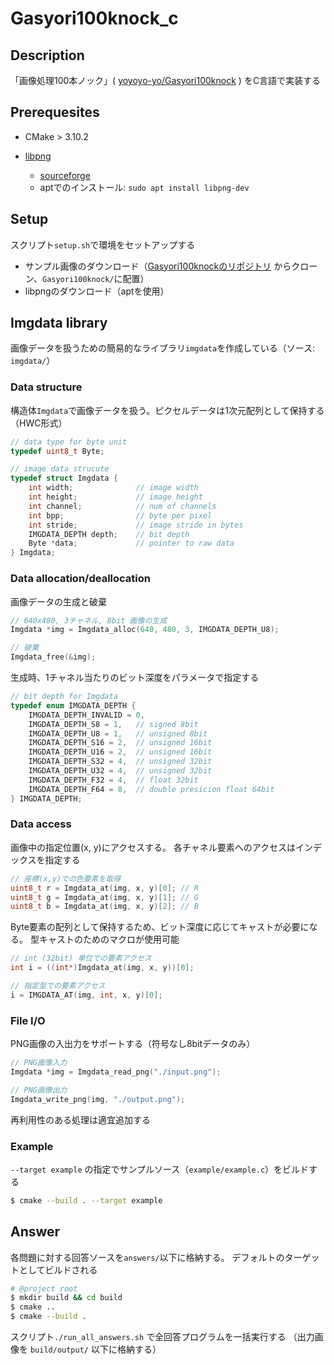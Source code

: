 # Gasyori100knock_c

## Description

「画像処理100本ノック」(
[yoyoyo-yo/Gasyori100knock](https://github.com/yoyoyo-yo/Gasyori100knock) 
) をC言語で実装する

## Prerequesites

- CMake > 3.10.2

- [libpng](http://www.libpng.org/pub/png/libpng.html)

    - [sourceforge](https://sourceforge.net/projects/libpng/files/)
    - aptでのインストール: `sudo apt install libpng-dev`

## Setup

スクリプト`setup.sh`で環境をセットアップする

- サンプル画像のダウンロード（[Gasyori100knockのリポジトリ](https://github.com/yoyoyo-yo/Gasyori100knock.git) からクローン、`Gasyori100knock/`に配置）
- libpngのダウンロード（aptを使用）

## Imgdata library

画像データを扱うための簡易的なライブラリ`imgdata`を作成している（ソース: `imgdata/`）

### Data structure

構造体`Imgdata`で画像データを扱う。ピクセルデータは1次元配列として保持する
（HWC形式）

```c
// data type for byte unit
typedef uint8_t Byte;

// image data strucute
typedef struct Imgdata {
    int width;              // image width
    int height;             // image height
    int channel;            // num of channels
    int bpp;                // byte per pixel
    int stride;             // image stride in bytes
    IMGDATA_DEPTH depth;    // bit depth
    Byte *data;             // pointer to raw data
} Imgdata;
```


### Data allocation/deallocation

画像データの生成と破棄

```c
// 640x480, 3チャネル, 8bit 画像の生成
Imgdata *img = Imgdata_alloc(640, 480, 3, IMGDATA_DEPTH_U8);

// 破棄
Imgdata_free(&img);
```

生成時、1チャネル当たりのビット深度をパラメータで指定する

```c
// bit depth for Imgdata
typedef enum IMGDATA_DEPTH {
    IMGDATA_DEPTH_INVALID = 0,
    IMGDATA_DEPTH_S8 = 1,   // signed 8bit
    IMGDATA_DEPTH_U8 = 1,   // unsigned 8bit
    IMGDATA_DEPTH_S16 = 2,  // unsigned 16bit
    IMGDATA_DEPTH_U16 = 2,  // unsigned 16bit
    IMGDATA_DEPTH_S32 = 4,  // unsigned 32bit
    IMGDATA_DEPTH_U32 = 4,  // unsigned 32bit
    IMGDATA_DEPTH_F32 = 4,  // float 32bit
    IMGDATA_DEPTH_F64 = 8,  // double presicion float 64bit
} IMGDATA_DEPTH;
```

### Data access

画像中の指定位置(x, y)にアクセスする。
各チャネル要素へのアクセスはインデックスを指定する

```c
// 座標(x,y)での色要素を取得
uint8_t r = Imgdata_at(img, x, y)[0]; // R
uint8_t g = Imgdata_at(img, x, y)[1]; // G
uint8_t b = Imgdata_at(img, x, y)[2]; // B
```

Byte要素の配列として保持するため、ビット深度に応じてキャストが必要になる。
型キャストのためのマクロが使用可能

```c
// int (32bit) 単位での要素アクセス
int i = ((int*)Imgdata_at(img, x, y))[0]; 

// 指定型での要素アクセス
i = IMGDATA_AT(img, int, x, y)[0];
```


### File I/O

PNG画像の入出力をサポートする（符号なし8bitデータのみ）

```c
// PNG画像入力
Imgdata *img = Imgdata_read_png("./input.png");

// PNG画像出力
Imgdata_write_png(img, "./output.png");
```

再利用性のある処理は適宜追加する

### Example

`--target example` の指定でサンプルソース（`example/example.c`）をビルドする

```sh
$ cmake --build . --target example
```

## Answer

各問題に対する回答ソースを`answers/`以下に格納する。
デフォルトのターゲットとしてビルドされる

```sh
# @project root
$ mkdir build && cd build
$ cmake ..
$ cmake --build .
```

スクリプト`./run_all_answers.sh` で全回答プログラムを一括実行する
（出力画像を `build/output/` 以下に格納する）
